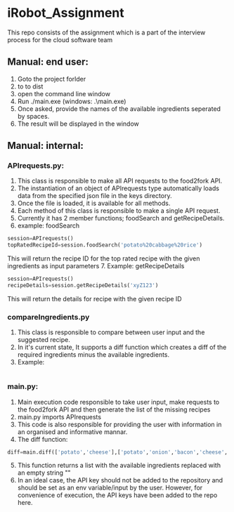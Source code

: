 # iRobot_Assignment
This repo consists of the assignment which is a part of the interview process for the cloud software team

## Manual: end user:
1. Goto the project forlder
2. to to dist
3. open the command line window
4. Run ./main.exe (windows: .\main.exe) 
5. Once asked, provide the names of the available ingredients seperated by spaces.
6. The result will be displayed in the window

## Manual: internal:

### APIrequests.py:
1. This class is responsible to make all API requests to the food2fork API. 
2. The instantiation of an object of APIrequests type automatically loads data from the specified json file in the keys directory.
3. Once the file is loaded, it is available for all methods.
4. Each method of this class is responsible to make a single API request.
5. Currently it has 2 member functions; foodSearch and getRecipeDetails.
6. example: foodSearch
```python
session=APIrequests() 
topRatedRecipeId=session.foodSearch('potato%20cabbage%20rice')
```
   This will return the recipe ID for the top rated recipe with the given ingredients as input parameters
7. Example: getRecipeDetails
```python
session=APIrequests() 
recipeDetails=session.getRecipeDetails('xyZ123')
```
   This will return the details for recipe with the given recipe ID

### compareIngredients.py
1. This class is responsible to compare between user input and the suggested recipe.
2. In it's current state, It supports a diff function which creates a diff of the required ingredients minus the available ingredients.
3. Example:
```python

```

### main.py:
1. Main execution code responsible to take user input, make requests to the food2fork API and then generate the list of the missing recipes
2. main.py imports APIrequests
3. This code is also responsible for providing the user with information in an organised and informative mannar.
4. The diff function:
```python
diff=main.diff(['potato','cheese'],['potato','onion','bacon','cheese','celery'])
```
5. This function returns a list with the available ingredients replaced with an empty string ""
6. In an ideal case, the API key should not be added to the repository and should be set as an env variable/input by the user. However, for convenience of execution, the API keys have been added to the repo here.


